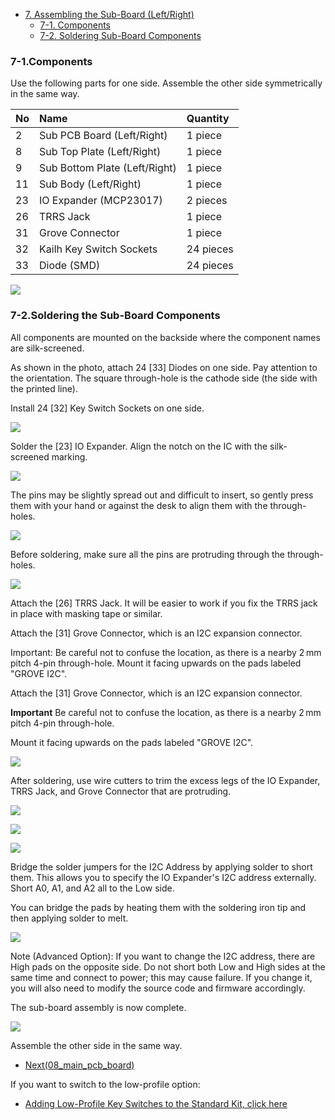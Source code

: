 <!-- ### Monkeypad Build Guide Top Page is here [English](01_build_guide.md)  -->

- [7. Assembling the Sub-Board (Left/Right)](07_sub_pcb_board.md)
  - [7-1. Components](./07_sub_pcb_board.md/#7-1-parts-used)
  - [7-2. Soldering Sub-Board Components](./07_sub_pcb_board.md/#7-2-soldering-sub-board-components)

### 7-1.Components

Use the following parts for one side. Assemble the other side symmetrically in the same way.

| No | Name	| Quantity |
|:-|:-|:-|
|  2 | Sub PCB Board (Left/Right) | 1 piece |
|  8 | Sub Top Plate (Left/Right) | 1 piece |
|  9 | Sub Bottom Plate (Left/Right) | 1 piece |
| 11 | Sub Body (Left/Right) | 1 piece |
| 23 | IO Expander (MCP23017) | 2 pieces | |
| 26 | TRRS Jack | 1 piece |
| 31 | Grove Connector | 1 piece |
| 32 | Kailh Key Switch Sockets | 24 pieces |
| 33 | Diode (SMD) | 24 pieces |

![](../images/07/monkeypad_7_01.jpeg)

### 7-2.Soldering the Sub-Board Components

All components are mounted on the backside where the component names are silk-screened.

As shown in the photo, attach 24 [33] Diodes on one side. Pay attention to the orientation. The square through-hole is the cathode side (the side with the printed line).

Install 24 [32] Key Switch Sockets on one side.

![](../images/07/monkeypad_7_02.jpeg)

Solder the [23] IO Expander. Align the notch on the IC with the silk-screened marking.

![](../images/07/monkeypad_7_12.jpeg)

The pins may be slightly spread out and difficult to insert, so gently press them with your hand or against the desk to align them with the through-holes.

![](../images/07/monkeypad_7_03.jpeg)

Before soldering, make sure all the pins are protruding through the through-holes.

![](../images/07/monkeypad_7_04.jpeg)

Attach the [26] TRRS Jack. It will be easier to work if you fix the TRRS jack in place with masking tape or similar.

Attach the [31] Grove Connector, which is an I2C expansion connector.

Important: Be careful not to confuse the location, as there is a nearby 2 mm pitch 4-pin through-hole. Mount it facing upwards on the pads labeled "GROVE I2C".

Attach the [31] Grove Connector, which is an I2C expansion connector.

**Important** Be careful not to confuse the location, as there is a nearby 2 mm pitch 4-pin through-hole.

Mount it facing upwards on the pads labeled "GROVE I2C".

![](../images/07/monkeypad_7_06.jpeg)

After soldering, use wire cutters to trim the excess legs of the IO Expander, TRRS Jack, and Grove Connector that are protruding.

![](../images/07/monkeypad_7_07.jpeg)

![](../images/07/monkeypad_7_08.jpeg)

![](../images/07/monkeypad_7_09.jpeg)

Bridge the solder jumpers for the I2C Address by applying solder to short them. This allows you to specify the IO Expander's I2C address externally. Short A0, A1, and A2 all to the Low side.

You can bridge the pads by heating them with the soldering iron tip and then applying solder to melt.

![](../images/07/monkeypad_7_10.jpeg)

Note (Advanced Option): If you want to change the I2C address, there are High pads on the opposite side. Do not short both Low and High sides at the same time and connect to power; this may cause failure. If you change it, you will also need to modify the source code and firmware accordingly.

The sub-board assembly is now complete.

![](../images/07/monkeypad_7_11.jpeg)

Assemble the other side in the same way.

  - [Next(08_main_pcb_board)](08_main_pcb_board.md)

If you want to switch to the low-profile option:

  - [Adding Low-Profile Key Switches to the Standard Kit, click here](low_profile/07_sub_pcb_board_low_profile.md)
